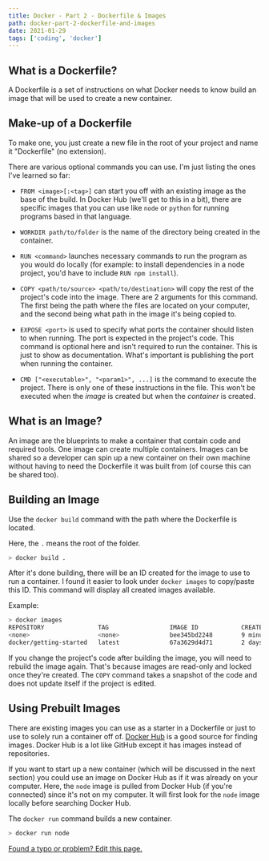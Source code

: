 ```yaml
---
title: Docker - Part 2 - Dockerfile & Images
path: docker-part-2-dockerfile-and-images
date: 2021-01-29
tags: ['coding', 'docker']
---
```


## What is a Dockerfile?

A Dockerfile is a set of instructions on what Docker needs to know build an image that will be used to create a new container.

## Make-up of a Dockerfile

To make one, you just create a new file in the root of your project and name it "Dockerfile" (no extension).

There are various optional commands you can use. I'm just listing the ones I've learned so far:

- `FROM <image>[:<tag>]` can start you off with an existing image as the base of the build. In Docker Hub (we'll get to this in a bit), there are specific images that you can use like `node` or `python` for running programs based in that language.

- `WORKDIR path/to/folder` is the name of the directory being created in the container.

- `RUN <command>` launches necessary commands to run the program as you would do locally (for example: to install dependencies in a node project, you'd have to include `RUN npm install`).

- `COPY <path/to/source> <path/to/destination>` will copy the rest of the project's code into the image. There are 2 arguments for this command. The first being the path where the files are located on your computer, and the second being what path in the image it's being copied to.

- `EXPOSE <port>` is used to specify what ports the container should listen to when running. The port is expected in the project's code. This command is optional here and isn't required to run the container. This is just to show as documentation. What's important is publishing the port when running the container.

- `CMD ["<executable>", "<param1>", ...]` is the command to execute the project. There is only one of these instructions in the file. This won't be executed when the _image_ is created but when the _container_ is created.

## What is an Image?

An image are the blueprints to make a container that contain code and required tools. One image can create multiple containers. Images can be shared so a developer can spin up a new container on their own machine without having to need the Dockerfile it was built from (of course this can be shared too).

## Building an Image

Use the `docker build` command with the path where the Dockerfile is located.

Here, the `.` means the root of the folder.

```bash
> docker build .
```

After it's done building, there will be an ID created for the image to use to run a container. I found it easier to look under `docker images` to copy/paste this ID. This command will display all created images available.

Example:

```bash
> docker images
REPOSITORY               TAG                 IMAGE ID            CREATED             SIZE
<none>                   <none>              bee345bd2248        9 minutes ago       946MB
docker/getting-started   latest              67a3629d4d71        2 days ago          27.2MB
```

If you change the project's code after building the image, you will need to rebuild the image again. That's because images are read-only and locked once they're created. The `COPY` command takes a snapshot of the code and does not update itself if the project is edited.

## Using Prebuilt Images

There are existing images you can use as a starter in a Dockerfile or just to use to solely run a container off of. [Docker Hub](https://hub.docker.com/) is a good source for finding images. Docker Hub is a lot like GitHub except it has images instead of repositories.

If you want to start up a new container (which will be discussed in the next section) you could use an image on Docker Hub as if it was already on your computer. Here, the `node` image is pulled from Docker Hub (if you're connected) since it's not on my computer. It will first look for the `node` image locally before searching Docker Hub.

The `docker run` command builds a new container.

```bash
> docker run node
```

[Found a typo or problem? Edit this page.](https://github.com/Dana94/website/blob/master/blog/2021-01-29-docker-part-2-dockerfile-and-images.md)
